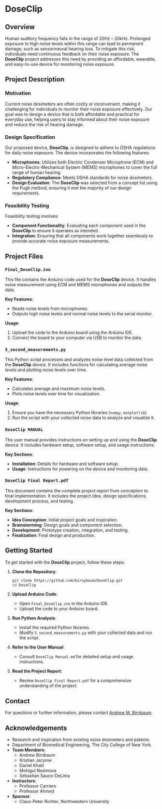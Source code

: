 # DoseClip

## Overview

Human auditory frequency falls in the range of 20Hz – 20kHz. Prolonged exposure to high noise levels within this range can lead to permanent damage, such as sensorineural hearing loss. To mitigate this risk, individuals need continuous feedback on their noise exposure. The **DoseClip** project addresses this need by providing an affordable, wearable, and easy-to-use device for monitoring noise exposure.

## Project Description

### Motivation

Current noise dosimeters are often costly or inconvenient, making it challenging for individuals to monitor their noise exposure effectively. Our goal was to design a device that is both affordable and practical for everyday use, helping users to stay informed about their noise exposure and reduce the risk of hearing damage.

### Design Specification

Our proposed device, **DoseClip**, is designed to adhere to OSHA regulations for daily noise exposure. The device incorporates the following features:

- **Microphones**: Utilizes both Electric Condenser Microphone (ECM) and Micro-Electro-Mechanical System (MEMS) microphones to cover the full range of human hearing.
- **Regulatory Compliance**: Meets OSHA standards for noise dosimeters.
- **Design Evaluation**: The **DoseClip** was selected from a concept list using the Pugh method, ensuring it met the majority of our design requirements.

### Feasibility Testing

Feasibility testing involves:

- **Component Functionality**: Evaluating each component used in the **DoseClip** to ensure it operates as intended.
- **Integration**: Ensuring that all components work together seamlessly to provide accurate noise exposure measurements.


## Project Files

### `Final_DoseClip.ino`

This file contains the Arduino code used for the **DoseClip** device. It handles noise measurement using ECM and MEMS microphones and outputs the data.

**Key Features**:
- Reads noise levels from microphones.
- Outputs high noise levels and normal noise levels to the serial monitor.

**Usage**:
1. Upload the code to the Arduino board using the Arduino IDE.
2. Connect the board to your computer via USB to monitor the data.

### `5_second_measurements.py`

This Python script processes and analyzes noise level data collected from the **DoseClip** device. It includes functions for calculating average noise levels and plotting noise levels over time.

**Key Features**:
- Calculates average and maximum noise levels.
- Plots noise levels over time for visualization.

**Usage**:
1. Ensure you have the necessary Python libraries (`numpy`, `matplotlib`).
2. Run the script with your collected noise data to analyze and visualize it.

### `DoseClip MANUAL`

The user manual provides instructions on setting up and using the **DoseClip** device. It includes hardware setup, software setup, and usage instructions.

**Key Sections**:
- **Installation**: Details for hardware and software setup.
- **Usage**: Instructions for powering on the device and monitoring data.

### `DoseClip Final Report.pdf`

This document contains the complete project report from conception to final implementation. It includes the project idea, design specifications, development process, and testing.

**Key Sections**:
- **Idea Conception**: Initial project goals and inspiration.
- **Brainstorming**: Design goals and component selection.
- **Development**: Prototype creation, integration, and testing.
- **Finalization**: Final design and production.

## Getting Started

To get started with the **DoseClip** project, follow these steps:

1. **Clone the Repository**:
   ```bash
   git clone https://github.com/birnybaum/DoseClip.git
   cd DoseClip
   ```

2. **Upload Arduino Code**:
   - Open `Final_DoseClip.ino` in the Arduino IDE.
   - Upload the code to your Arduino board.

3. **Run Python Analysis**:
   - Install the required Python libraries.
   - Modify `5_second_measurements.py` with your collected data and run the script.

4. **Refer to the User Manual**:
   - Consult `DoseClip Manual.md` for detailed setup and usage instructions.

5. **Read the Project Report**:
   - Review `DoseClip Final Report.pdf` for a comprehensive understanding of the project.

## Contact

For questions or further information, please contact [Andrew M. Birnbaum](mailto:BirnbaumAndrew@gmail.com).

## Acknowledgements

- Research and inspiration from existing noise dosimeters and patents.
- Department of Biomedical Engineering, The City College of New York.
- **Team Members**:
    - Andrew Birnbaum
    - Kristian Jacome
    - Daniel Khalil
    - Mohigul Nasimova
    - Sebastian Sauco-DeLima
- **Instructors**:
    - Professor Carriero
    - Professor Ahmed
- **Sponsor**:
    - Claus-Peter Richter, Northwestern University
